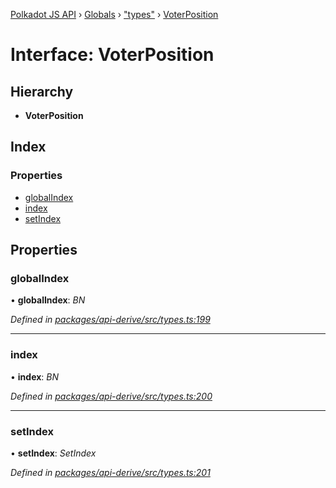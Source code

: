 [Polkadot JS API](../README.md) › [Globals](../globals.md) › ["types"](../modules/_types_.md) › [VoterPosition](_types_.voterposition.md)

# Interface: VoterPosition

## Hierarchy

* **VoterPosition**

## Index

### Properties

* [globalIndex](_types_.voterposition.md#globalindex)
* [index](_types_.voterposition.md#index)
* [setIndex](_types_.voterposition.md#setindex)

## Properties

###  globalIndex

• **globalIndex**: *BN*

*Defined in [packages/api-derive/src/types.ts:199](https://github.com/polkadot-js/api/blob/ddd5eab7f/packages/api-derive/src/types.ts#L199)*

___

###  index

• **index**: *BN*

*Defined in [packages/api-derive/src/types.ts:200](https://github.com/polkadot-js/api/blob/ddd5eab7f/packages/api-derive/src/types.ts#L200)*

___

###  setIndex

• **setIndex**: *SetIndex*

*Defined in [packages/api-derive/src/types.ts:201](https://github.com/polkadot-js/api/blob/ddd5eab7f/packages/api-derive/src/types.ts#L201)*

